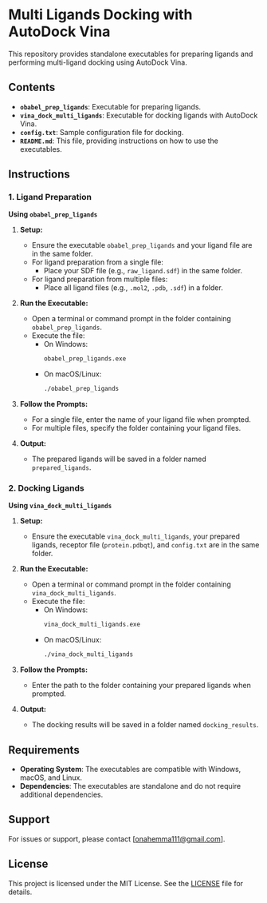 # Multi Ligands Docking with AutoDock Vina

This repository provides standalone executables for preparing ligands and performing multi-ligand docking using AutoDock Vina.

## Contents

- **`obabel_prep_ligands`**: Executable for preparing ligands.
- **`vina_dock_multi_ligands`**: Executable for docking ligands with AutoDock Vina.
- **`config.txt`**: Sample configuration file for docking.
- **`README.md`**: This file, providing instructions on how to use the executables.

## Instructions

### 1. Ligand Preparation

**Using `obabel_prep_ligands`**

1. **Setup:**
   - Ensure the executable `obabel_prep_ligands` and your ligand file are in the same folder.
   - For ligand preparation from a single file:
     - Place your SDF file (e.g., `raw_ligand.sdf`) in the same folder.
   - For ligand preparation from multiple files:
     - Place all ligand files (e.g., `.mol2`, `.pdb`, `.sdf`) in a folder.

2. **Run the Executable:**
   - Open a terminal or command prompt in the folder containing `obabel_prep_ligands`.
   - Execute the file:
     - On Windows:
       ```bash
       obabel_prep_ligands.exe
       ```
     - On macOS/Linux:
       ```bash
       ./obabel_prep_ligands
       ```

3. **Follow the Prompts:**
   - For a single file, enter the name of your ligand file when prompted.
   - For multiple files, specify the folder containing your ligand files.

4. **Output:**
   - The prepared ligands will be saved in a folder named `prepared_ligands`.

### 2. Docking Ligands

**Using `vina_dock_multi_ligands`**

1. **Setup:**
   - Ensure the executable `vina_dock_multi_ligands`, your prepared ligands, receptor file (`protein.pdbqt`), and `config.txt` are in the same folder.

2. **Run the Executable:**
   - Open a terminal or command prompt in the folder containing `vina_dock_multi_ligands`.
   - Execute the file:
     - On Windows:
       ```bash
       vina_dock_multi_ligands.exe
       ```
     - On macOS/Linux:
       ```bash
       ./vina_dock_multi_ligands
       ```

3. **Follow the Prompts:**
   - Enter the path to the folder containing your prepared ligands when prompted.

4. **Output:**
   - The docking results will be saved in a folder named `docking_results`.

## Requirements

- **Operating System**: The executables are compatible with Windows, macOS, and Linux.
- **Dependencies**: The executables are standalone and do not require additional dependencies.

## Support

For issues or support, please contact [onahemma111@gmail.com].

## License

This project is licensed under the MIT License. See the [LICENSE](LICENSE) file for details.
